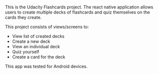 This is the Udacity Flashcards project. The react native application allows users to create multiple decks of flashcards and quiz themselves on the cards they create.

This project consists of views/screens to:
  - View list of created decks
  - Create a new deck
  - View an individual deck
  - Quiz yourself
  - Create a card for the deck

This app was tested for Android devices.